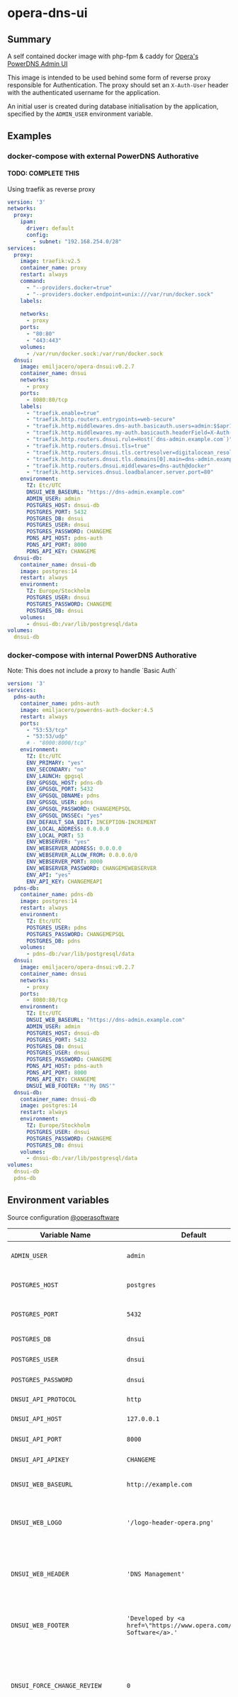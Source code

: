 # opera-dns-ui

## Summary

A self contained docker image with php-fpm & caddy for [Opera's PowerDNS Admin UI](https://github.com/operasoftware/dns-ui)

This image is intended to be used behind some form of reverse proxy responsible for Authentication. The proxy should set an `X-Auth-User` header with the authenticated username for the application.

An initial user is created during database initialisation by the application, specified by the `ADMIN_USER` environment variable.

## Examples

### docker-compose with external PowerDNS Authorative

#### TODO: COMPLETE THIS

Using traefik as reverse proxy

```yaml
version: '3'
networks:
  proxy:
    ipam:
      driver: default
      config:
        - subnet: "192.168.254.0/28"
services:
  proxy:
    image: traefik:v2.5
    container_name: proxy
    restart: always
    command:
      - "--providers.docker=true"
      - "--providers.docker.endpoint=unix:///var/run/docker.sock"
    labels:
      
    networks:
      - proxy
    ports:
      - "80:80"
      - "443:443"
    volumes:
      - /var/run/docker.sock:/var/run/docker.sock
  dnsui:
    image: emiljacero/opera-dnsui:v0.2.7
    container_name: dnsui
    networks:
      - proxy
    ports:
      - 8080:80/tcp
    labels:
      - "traefik.enable=true"
      - "traefik.http.routers.entrypoints=web-secure"
      - "traefik.http.middlewares.dns-auth.basicauth.users=admin:$$apr1$$H6uskkkW$$IgXLP6ewTrSuBkTrqE8wj/"
      - "traefik.http.middlewares.my-auth.basicauth.headerField=X-Auth-User"
      - "traefik.http.routers.dnsui.rule=Host(`dns-admin.example.com`)"
      - "traefik.http.routers.dnsui.tls=true"
      - "traefik.http.routers.dnsui.tls.certresolver=digitalocean_resolver"  # ADD RESOVLER ABOVE
      - "traefik.http.routers.dnsui.tls.domains[0].main=dns-admin.example.com"
      - "traefik.http.routers.dnsui.middlewares=dns-auth@docker"
      - "traefik.http.services.dnsui.loadbalancer.server.port=80"
    environment:
      TZ: Etc/UTC
      DNSUI_WEB_BASEURL: "https://dns-admin.example.com"
      ADMIN_USER: admin
      POSTGRES_HOST: dnsui-db
      POSTGRES_PORT: 5432
      POSTGRES_DB: dnsui
      POSTGRES_USER: dnsui
      POSTGRES_PASSWORD: CHANGEME
      PDNS_API_HOST: pdns-auth
      PDNS_API_PORT: 8000
      PDNS_API_KEY: CHANGEME
  dnsui-db:
    container_name: dnsui-db
    image: postgres:14
    restart: always
    environment:
      TZ: Europe/Stockholm
      POSTGRES_USER: dnsui
      POSTGRES_PASSWORD: CHANGEME
      POSTGRES_DB: dnsui
    volumes:
      - dnsui-db:/var/lib/postgresql/data
volumes:
  dnsui-db
```

### docker-compose with internal PowerDNS Authorative

Note: This does not include a proxy to handle ´Basic Auth´

```yaml
version: '3'
services:
  pdns-auth:
    container_name: pdns-auth
    image: emiljacero/powerdns-auth-docker:4.5
    restart: always
    ports:
      - "53:53/tcp"
      - "53:53/udp"
      # - "8000:8000/tcp"
    environment:
      TZ: Etc/UTC
      ENV_PRIMARY: "yes"
      ENV_SECONDARY: "no"
      ENV_LAUNCH: gpgsql
      ENV_GPGSQL_HOST: pdns-db
      ENV_GPGSQL_PORT: 5432
      ENV_GPGSQL_DBNAME: pdns
      ENV_GPGSQL_USER: pdns
      ENV_GPGSQL_PASSWORD: CHANGEMEPSQL
      ENV_GPGSQL_DNSSEC: "yes"
      ENV_DEFAULT_SOA_EDIT: INCEPTION-INCREMENT
      ENV_LOCAL_ADDRESS: 0.0.0.0
      ENV_LOCAL_PORT: 53
      ENV_WEBSERVER: "yes"
      ENV_WEBSERVER_ADDRESS: 0.0.0.0
      ENV_WEBSERVER_ALLOW_FROM: 0.0.0.0/0
      ENV_WEBSERVER_PORT: 8000
      ENV_WEBSERVER_PASSWORD: CHANGEMEWEBSERVER
      ENV_API: "yes"
      ENV_API_KEY: CHANGEMEAPI
  pdns-db:
    container_name: pdns-db
    image: postgres:14
    restart: always
    environment:
      TZ: Etc/UTC
      POSTGRES_USER: pdns
      POSTGRES_PASSWORD: CHANGEMEPSQL
      POSTGRES_DB: pdns
    volumes:
      - pdns-db:/var/lib/postgresql/data
  dnsui:
    image: emiljacero/opera-dnsui:v0.2.7
    container_name: dnsui
    networks:
      - proxy
    ports:
      - 8080:80/tcp
    environment:
      TZ: Etc/UTC
      DNSUI_WEB_BASEURL: "https://dns-admin.example.com"
      ADMIN_USER: admin
      POSTGRES_HOST: dnsui-db
      POSTGRES_PORT: 5432
      POSTGRES_DB: dnsui
      POSTGRES_USER: dnsui
      POSTGRES_PASSWORD: CHANGEME
      PDNS_API_HOST: pdns-auth
      PDNS_API_PORT: 8000
      PDNS_API_KEY: CHANGEME
      DNSUI_WEB_FOOTER: "'My DNS'"
  dnsui-db:
    container_name: dnsui-db
    image: postgres:14
    restart: always
    environment:
      TZ: Europe/Stockholm
      POSTGRES_USER: dnsui
      POSTGRES_PASSWORD: CHANGEME
      POSTGRES_DB: dnsui
    volumes:
      - dnsui-db:/var/lib/postgresql/data
volumes:
  dnsui-db
  pdns-db
```

## Environment variables

Source configuration [@operasoftware](https://github.com/operasoftware/dns-ui/blob/v0.2.7/config/config-sample.ini)

|Variable Name|Default|Description|
|-|-|-|
|`ADMIN_USER`|`admin`|Initial admin username for DNS UI|
|`POSTGRES_HOST`|`postgres`|Postgresql database host|
|`POSTGRES_PORT`|`5432`|Postgresql database port|
|`POSTGRES_DB`|`dnsui`|Database name|
|`POSTGRES_USER`|`dnsui`|Database user/role|
|`POSTGRES_PASSWORD`|`dnsui`|Database password|
|`DNSUI_API_PROTOCOL`|`http`|`http` or `https`|
|`DNSUI_API_HOST`|`127.0.0.1`|PowerDNS API host|
|`DNSUI_API_PORT`|`8000`|PowerDNS API Port|
|`DNSUI_API_APIKEY`|`CHANGEME`|PowerDNS API key|
|`DNSUI_WEB_BASEURL`|`http://example.com`|The URL used by rewrites|
|`DNSUI_WEB_LOGO`|`'/logo-header-opera.png'`|Your own logo. Must include `'` around the string|
|`DNSUI_WEB_HEADER`|`'DNS Management'`|The header. Must include `'` around the string|
|`DNSUI_WEB_FOOTER`|`'Developed by <a href=\"https://www.opera.com/\">Opera Software</a>.'`|The footer. Must include `'` around the string|
|`DNSUI_FORCE_CHANGE_REVIEW`|`0`|Force all dns changes to be reviewed by someone other|
|`DNSUI_FORCE_CHANGE_COMMENT`|`0`|Force all dns changes to include a comment|
|`DNSUI_EMAIL_ENABLED`|`0`|Enable the sending of email|
|`DNSUI_EMAIL_FROM_ADDRESS`|`dnsui@example.com`|Email from address|
|`DNSUI_EMAIL_FROM_NAME`|`DNS Management System`|Email from name|
|`DNSUI_EMAIL_REPORT_ADDRESS`|`dnsui-report@example.com`|Email report address|
|`DNSUI_EMAIL_REPORT_NAME`|`DNS Administrator`|Email report name|
|`DNSUI_AUTH_USER_CASE_SENSITIVE`|`1`|Should username used for logging in be case sensitive?|
|`DNSUI_LDAP_ENABLED`|`0`|Enable the LDAP connection|
|`DNSUI_LDAP_HOST`|`N/A`||
|`DNSUI_LDAP_STARTTLS`|`N/A`||
|`DNSUI_LDAP_DN_USER`|`N/A`||
|`DNSUI_LDAP_DN_GROUP`|`N/A`||
|`DNSUI_LDAP_BIND_DN`|`N/A`||
|`DNSUI_LDAP_BIND_PASSWORD`|`N/A`||
|`DNSUI_LDAP_USER_ID`|`uid`||
|`DNSUI_LDAP_USER_NAME`|`cn`||
|`DNSUI_LDAP_USER_EMAIL`|`mail`||
|`DNSUI_LDAP_GROUP_MEMBER`|`member`||
|`DNSUI_LDAP_GROUP_MEMBER_VALUE`|`dn`||
|`DNSUI_LDAP_ADMIN_GRUOP_CN`|`N/A`||
|`DNSUI_SOA_EDIT_API`|`DEFAULT`||
|`DNSUI_DNS_DNSSEC`|`1`||
|`DNSUI_DNS_DNS_EDIT`|`1`||
|`DNSUI_AUTOCREATE_PTR`|`0`||
|`DNSUI_LOCAL_ZONE_SUFFIXES`|`localdomain`||
|`DNSUI_GIT_TRACKED_ENABLED`|`0`||
|`SSMTP_MAILHUB`|`smtp.example.com:25`||
|`SSMTP_HOSTNAME`|`example.com`||
|`SSMTP_USE_TLS`|`Yes`||
|`SSMTP_USE_STARTTLS`|`Yes`||
|`SSMTP_FROMLINEOVERRIDE`|`Yes`||
|`SSMTP_AUTH_ENABLED`|`0`||
|`SSMTP_AUTH_METHOD`|``||
|`SSMTP_AUTH_USER`|``||
|`SSMTP_AUTH_PASSWORD`|``||

## Parts and inspiration taken from :)

This docker container is inspired by [mjbnz](https://github.com/mjbnz/opera-dns-ui)
